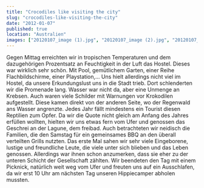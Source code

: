 ```yaml
---
title: "Crocodiles like visiting the city"
slug: "crocodiles-like-visiting-the-city"
date: "2012-01-07"
published: true
location: "Australien"
images: ["20120107_image (1).jpg", "20120107_image (2).jpg", "20120107_image (3).jpg", "20120107_image (4).jpg"]
---
```


Gegen Mittag erreichten wir in tropischen Temperaturen und dem dazugehörigen Prozentsatz an Feuchtigkeit in der Luft das Hostel. Dieses war wirklich sehr schön. Mit Pool, gemütlichem Garten, einer Reihe Flachbildschirme, einer Playstation,...
Uns hielt allerdings nicht viel im Hostel, da unsere Erkundungslust uns in die Stadt trieb. Dort schlenderten wir die Promenade lang. Wasser war nicht da, aber eine Unmenge an Krebsen. Auch waren viele Schilder mit Warnungen vor Krokodilen aufgestellt. Diese kamen direkt von der anderen Seite, wo der Regenwald ans Wasser angrenzte. Jedes Jahr fällt mindestens ein Tourist diesen Reptilien zum Opfer. Da wir die Quote nicht gleich am Anfang des Jahres erfüllen wollten, hielten wir uns etwas fern vom Ufer und genossen das Geschrei an der Lagune, dem freibad. Auch betrachteten wir neidisch die Familien, die den Samstag für ein gemeinsames BBQ an den überall verteilten Grills nutzten.
Das erste Mal sahen wir sehr viele Eingeborene, lustige und freundliche Leute, die viele unter sich blieben und das Leben genossen. Allerdings war ihnen schon anzumerken, dass sie eher zu der unteren Schicht der Gesellschaft zählten. 
Wir beendeten den Tag mit einem Picknick, natürlich weit weg vom Ufer und freuten uns auf ein Ausschlafen, da wir erst 10 Uhr am nächsten Tag unseren Hippiecamper abholen mussten.
